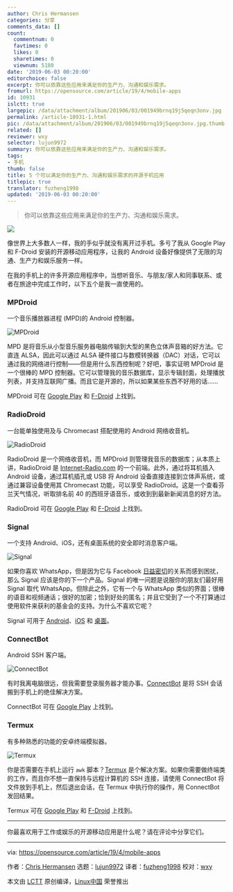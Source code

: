 ```yaml
---
author: Chris Hermansen
categories: 分享
comments_data: []
count:
  commentnum: 0
  favtimes: 0
  likes: 0
  sharetimes: 0
  viewnum: 5180
date: '2019-06-03 00:20:00'
editorchoice: false
excerpt: 你可以依靠这些应用来满足你的生产力、沟通和娱乐需求。
fromurl: https://opensource.com/article/19/4/mobile-apps
id: 10931
islctt: true
largepic: /data/attachment/album/201906/03/001949brnq19j5qeqn3onv.jpg
permalink: /article-10931-1.html
pic: /data/attachment/album/201906/03/001949brnq19j5qeqn3onv.jpg.thumb.jpg
related: []
reviewer: wxy
selector: lujun9972
summary: 你可以依靠这些应用来满足你的生产力、沟通和娱乐需求。
tags:
- 手机
thumb: false
title: 5 个可以满足你的生产力、沟通和娱乐需求的开源手机应用
titlepic: true
translator: fuzheng1998
updated: '2019-06-03 00:20:00'
---
```



> 
> 你可以依靠这些应用来满足你的生产力、沟通和娱乐需求。
> 
> 
> 


![](/data/attachment/album/201906/03/001949brnq19j5qeqn3onv.jpg)


像世界上大多数人一样，我的手似乎就没有离开过手机。多亏了我从 Google Play 和 F-Droid 安装的开源移动应用程序，让我的 Android 设备好像提供了无限的沟通、生产力和娱乐服务一样。


在我的手机上的许多开源应用程序中，当想听音乐、与朋友/家人和同事联系、或者在旅途中完成工作时，以下五个是我一直使用的。


### MPDroid


一个音乐播放器进程 (MPD)的 Android 控制器。


![MPDroid](/data/attachment/album/201906/03/002003a9bkdap4rikzsukv.jpg "MPDroid")


MPD 是将音乐从小型音乐服务器电脑传输到大型的黑色立体声音箱的好方法。它直连 ALSA，因此可以通过 ALSA 硬件接口与数模转换器（DAC）对话，它可以通过我的网络进行控制——但是用什么东西控制呢？好吧，事实证明 MPDroid 是一个很棒的 MPD 控制器。它可以管理我的音乐数据库，显示专辑封面，处理播放列表，并支持互联网广播。而且它是开源的，所以如果某些东西不好用的话……


MPDroid 可在 [Google Play](https://play.google.com/store/apps/details?id=com.namelessdev.mpdroid&hl=en_US) 和 [F-Droid](https://f-droid.org/en/packages/com.namelessdev.mpdroid/) 上找到。


### RadioDroid


一台能单独使用及与 Chromecast 搭配使用的 Android 网络收音机。


![RadioDroid](/data/attachment/album/201906/03/002007u84i5a8obi4ib6b4.png "RadioDroid")


RadioDroid 是一个网络收音机，而 MPDroid 则管理我音乐的数据库；从本质上讲，RadioDroid 是 [Internet-Radio.com](https://www.internet-radio.com/) 的一个前端。此外，通过将耳机插入 Android 设备，通过耳机插孔或 USB 将 Android 设备直接连接到立体声系统，或通过兼容设备使用其 Chromecast 功能，可以享受 RadioDroid。这是一个查看芬兰天气情况，听取排名前 40 的西班牙语音乐，或收到到最新新闻消息的好方法。


RadioDroid 可在 [Google Play](https://play.google.com/store/apps/details?id=net.programmierecke.radiodroid2) 和 [F-Droid](https://f-droid.org/en/packages/net.programmierecke.radiodroid2/) 上找到。


### Signal


一个支持 Android、iOS，还有桌面系统的安全即时消息客户端。


![Signal](/data/attachment/album/201906/03/002018q93sfkxsah4szmhh.png "Signal")


如果你喜欢 WhatsApp，但是因为它与 Facebook [日益密切](https://opensource.com/article/19/3/open-messenger-client)的关系而感到困扰，那么 Signal 应该是你的下一个产品。Signal 的唯一问题是说服你的朋友们最好用 Signal 取代 WhatsApp。但除此之外，它有一个与 WhatsApp 类似的界面；很棒的语音和视频通话；很好的加密；恰到好处的匿名；并且它受到了一个不打算通过使用软件来获利的基金会的支持。为什么不喜欢它呢？


Signal 可用于 [Android](https://play.google.com/store/apps/details?id=org.thoughtcrime.securesms)、[iOS](https://itunes.apple.com/us/app/signal-private-messenger/id874139669?mt=8) 和 [桌面](https://signal.org/download/)。


### ConnectBot


Android SSH 客户端。


![ConnectBot](/data/attachment/album/201906/03/002020c4id89oha4l09tna.png "ConnectBot")


有时我离电脑很远，但我需要登录服务器才能办事。[ConnectBot](https://connectbot.org/) 是将 SSH 会话搬到手机上的绝佳解决方案。


ConnectBot 可在 [Google Play](https://play.google.com/store/apps/details?id=org.connectbot) 上找到。


### Termux


有多种熟悉的功能的安卓终端模拟器。


![Termux](/data/attachment/album/201906/03/002025qd9a6vb1bd2f2f61.jpg "Termux")


你是否需要在手机上运行 `awk` 脚本？[Termux](https://termux.com/) 是个解决方案。如果你需要做终端类的工作，而且你不想一直保持与远程计算机的 SSH 连接，请使用 ConnectBot 将文件放到手机上，然后退出会话，在 Termux 中执行你的操作，用 ConnectBot 发回结果。


Termux 可在 [Google Play](https://play.google.com/store/apps/details?id=com.termux) 和 [F-Droid](https://f-droid.org/packages/com.termux/) 上找到。




---


你最喜欢用于工作或娱乐的开源移动应用是什么呢？请在评论中分享它们。




---


via: <https://opensource.com/article/19/4/mobile-apps>


作者：[Chris Hermansen](https://opensource.com/users/clhermansen/users/bcotton/users/clhermansen/users/bcotton/users/clhermansen) 选题：[lujun9972](https://github.com/lujun9972) 译者：[fuzheng1998](https://github.com/fuzheng1998) 校对：[wxy](https://github.com/wxy)


本文由 [LCTT](https://github.com/LCTT/TranslateProject) 原创编译，[Linux中国](https://linux.cn/) 荣誉推出